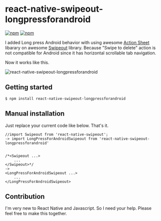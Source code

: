 
# react-native-swipeout-longpressforandroid
[![npm](https://img.shields.io/npm/v/react-native-swipeout-longpressforandroid.svg)](https://npmjs.com/package/react-native-swipeout-longpressforandroid) [![npm](https://img.shields.io/npm/dm/react-native-swipeout-longpressforandroid.svg)](https://npmjs.com/package/react-native-swipeout-longpressforandroid)

I added Long press Android behavior with using awesome [Action Sheet](https://www.npmjs.com/package/react-native-actionsheet) libarary on awesome [Swipeout](https://www.npmjs.com/package/react-native-swipeout) library.
Because "Swipe to delete" action is not compatible for Android since it has horizontal scrollable tab navigation.

Now it works like this.

![react-native-swipeout-longpressforandroid](http://i.imgur.com/DrA7TYX.gif)

## Getting started

`$ npm install react-native-swipeout-longpressforandroid`


## Manual installation

Just replace your current code like below. That's it.

```
//import Swipeout from 'react-native-swipeout';
-> import LongPressForAndroidSwipeout from 'react-native-swipeout-longpressforandroid'


/*<Swipeout ...>
    ...
</Swipeout>*/
->
<LongPressForAndroidSwipeout ...>
    ...
</LongPressForAndroidSwipeout>
```


## Contribution

I'm very new to React Native and Javascript. So I need your help. Please feel free to make this together.
